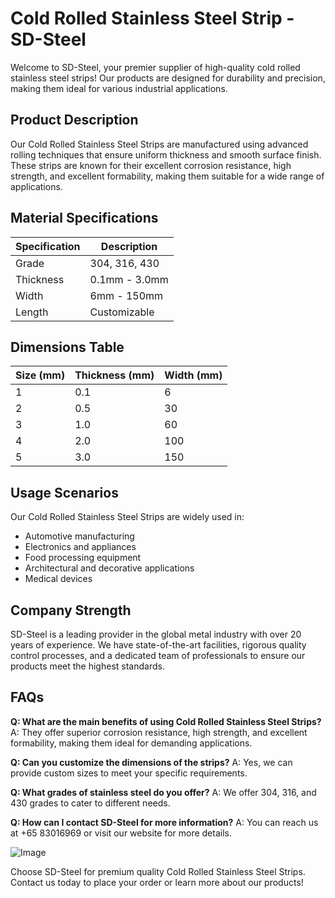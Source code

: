 # Cold Rolled Stainless Steel Strip - SD-Steel

Welcome to SD-Steel, your premier supplier of high-quality cold rolled stainless steel strips! Our products are designed for durability and precision, making them ideal for various industrial applications.

## Product Description
Our Cold Rolled Stainless Steel Strips are manufactured using advanced rolling techniques that ensure uniform thickness and smooth surface finish. These strips are known for their excellent corrosion resistance, high strength, and excellent formability, making them suitable for a wide range of applications.

## Material Specifications
| Specification | Description |
|---------------|-------------|
| Grade         | 304, 316, 430 |
| Thickness     | 0.1mm - 3.0mm |
| Width         | 6mm - 150mm |
| Length        | Customizable |

## Dimensions Table
| Size (mm) | Thickness (mm) | Width (mm) |
|-----------|-----------------|------------|
| 1         | 0.1             | 6          |
| 2         | 0.5             | 30         |
| 3         | 1.0             | 60         |
| 4         | 2.0             | 100        |
| 5         | 3.0             | 150        |

## Usage Scenarios
Our Cold Rolled Stainless Steel Strips are widely used in:
- Automotive manufacturing
- Electronics and appliances
- Food processing equipment
- Architectural and decorative applications
- Medical devices

## Company Strength
SD-Steel is a leading provider in the global metal industry with over 20 years of experience. We have state-of-the-art facilities, rigorous quality control processes, and a dedicated team of professionals to ensure our products meet the highest standards.

## FAQs
**Q: What are the main benefits of using Cold Rolled Stainless Steel Strips?**
A: They offer superior corrosion resistance, high strength, and excellent formability, making them ideal for demanding applications.

**Q: Can you customize the dimensions of the strips?**
A: Yes, we can provide custom sizes to meet your specific requirements.

**Q: What grades of stainless steel do you offer?**
A: We offer 304, 316, and 430 grades to cater to different needs.

**Q: How can I contact SD-Steel for more information?**
A: You can reach us at +65 83016969 or visit our website for more details.

![Image](https://github.com/user-attachments/assets/2567258e-e124-4816-932d-1809bd27ef0b)

Choose SD-Steel for premium quality Cold Rolled Stainless Steel Strips. Contact us today to place your order or learn more about our products!